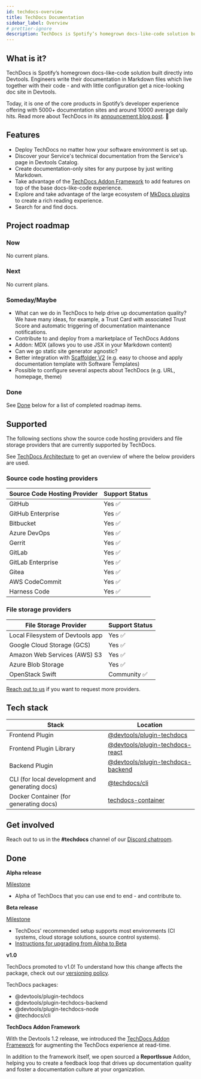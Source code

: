 ```yaml
---
id: techdocs-overview
title: TechDocs Documentation
sidebar_label: Overview
# prettier-ignore
description: TechDocs is Spotify’s homegrown docs-like-code solution built directly into Devtools
---
```


## What is it?

<!-- Intro, backstory, etc.: -->

TechDocs is Spotify’s homegrown docs-like-code solution built directly into Devtools. Engineers write their documentation in Markdown files which live together with their code - and with little configuration get a nice-looking doc site in Devtools.

Today, it is one of the core products in Spotify’s developer experience offering with 5000+ documentation sites and around 10000 average daily hits. Read more about TechDocs in its
[announcement blog post](https://devtools.khulnasoft.com/blog/2020/09/08/announcing-tech-docs).
🎉

## Features

- Deploy TechDocs no matter how your software environment is set up.
- Discover your Service's technical documentation from the Service's page in Devtools Catalog.
- Create documentation-only sites for any purpose by just writing Markdown.
- Take advantage of the [TechDocs Addon Framework](addons.md) to add features on top of the base docs-like-code experience.
- Explore and take advantage of the large ecosystem of
  [MkDocs plugins](https://www.mkdocs.org/user-guide/plugins/) to create a rich reading experience.
- Search for and find docs.

## Project roadmap

### Now

No current plans.

### Next

No current plans.

### Someday/Maybe

- What can we do in TechDocs to help drive up documentation quality? We have many ideas, for example, a Trust Card with associated Trust Score and automatic triggering of documentation maintenance notifications.
- Contribute to and deploy from a marketplace of TechDocs Addons
- Addon: MDX (allows you to use JSX in your Markdown content)
- Can we go static site generator agnostic?
- Better integration with
  [Scaffolder V2](https://github.com/khulnasoft/devtools/issues/2771) (e.g. easy to choose and apply documentation template with Software Templates)
- Possible to configure several aspects about TechDocs (e.g. URL, homepage,
  theme)

### Done

See [Done](#done) below for a list of completed roadmap items.

## Supported

The following sections show the source code hosting providers and file storage providers that are currently supported by TechDocs.

See [TechDocs Architecture](architecture.md) to get an overview of where the below providers are used.

### Source code hosting providers

| Source Code Hosting Provider | Support Status |
| ---------------------------- | -------------- |
| GitHub                       | Yes ✅         |
| GitHub Enterprise            | Yes ✅         |
| Bitbucket                    | Yes ✅         |
| Azure DevOps                 | Yes ✅         |
| Gerrit                       | Yes ✅         |
| GitLab                       | Yes ✅         |
| GitLab Enterprise            | Yes ✅         |
| Gitea                        | Yes ✅         |
| AWS CodeCommit               | Yes ✅         |
| Harness Code                 | Yes ✅         |

### File storage providers

| File Storage Provider             | Support Status |
| --------------------------------- | -------------- |
| Local Filesystem of Devtools app | Yes ✅         |
| Google Cloud Storage (GCS)        | Yes ✅         |
| Amazon Web Services (AWS) S3      | Yes ✅         |
| Azure Blob Storage                | Yes ✅         |
| OpenStack Swift                   | Community ✅   |

[Reach out to us](#get-involved) if you want to request more providers.

## Tech stack

| Stack                                           | Location                                                      |
| ----------------------------------------------- | ------------------------------------------------------------- |
| Frontend Plugin                                 | [@devtools/plugin-techdocs][techdocs/frontend]               |
| Frontend Plugin Library                         | [@devtools/plugin-techdocs-react][techdocs/frontend-library] |
| Backend Plugin                                  | [@devtools/plugin-techdocs-backend][techdocs/backend]        |
| CLI (for local development and generating docs) | [@techdocs/cli][techdocs/cli]                                 |
| Docker Container (for generating docs)          | [techdocs-container][techdocs/container]                      |

[techdocs/frontend]: https://github.com/khulnasoft/devtools/blob/master/plugins/techdocs
[techdocs/frontend-library]: https://github.com/khulnasoft/devtools/blob/master/plugins/techdocs-react
[techdocs/backend]: https://github.com/khulnasoft/devtools/blob/master/plugins/techdocs-backend
[techdocs/container]: https://github.com/khulnasoft/techdocs-container
[techdocs/cli]: https://github.com/khulnasoft/devtools/blob/master/packages/techdocs-cli

## Get involved

Reach out to us in the **#techdocs** channel of our
[Discord chatroom](https://github.com/khulnasoft/devtools#community).

## Done

**Alpha release**

[Milestone](https://github.com/khulnasoft/devtools/milestone/16)

- Alpha of TechDocs that you can use end to end - and contribute to.

**Beta release**

[Milestone](https://github.com/khulnasoft/devtools/milestone/29)

- TechDocs' recommended setup supports most environments (CI systems, cloud
  storage solutions, source control systems).
- [Instructions for upgrading from Alpha to Beta](how-to-guides.md#how-to-migrate-from-techdocs-alpha-to-beta)

**v1.0**

TechDocs promoted to v1.0! To understand how this change affects the package, check out our [versioning policy](https://devtools.khulnasoft.com/docs/overview/versioning-policy).

TechDocs packages:

- @devtools/plugin-techdocs
- @devtools/plugin-techdocs-backend
- @devtools/plugin-techdocs-node
- @techdocs/cli

**TechDocs Addon Framework**

With the Devtools 1.2 release, we introduced the [TechDocs Addon Framework](https://devtools.khulnasoft.com/blog/2022/05/13/techdocs-addon-framework) for augmenting the TechDocs experience at read-time.

In addition to the framework itself, we open sourced a **ReportIssue** Addon, helping you to create a feedback loop that drives up documentation quality and foster a documentation culture at your organization.
